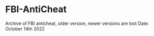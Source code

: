 # FBI-AntiCheat
Archive of FBI anticheat, older version, newer versions are lost
Date: October 14th 2022
